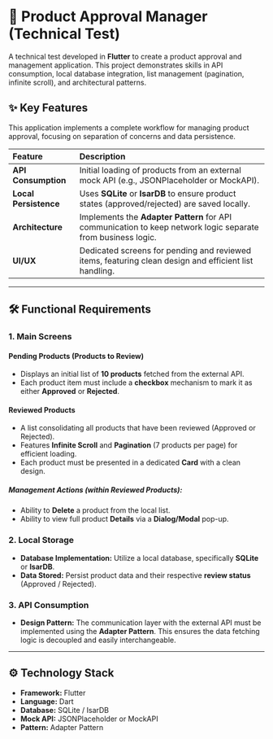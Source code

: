 # 🛒 Product Approval Manager (Technical Test)

A technical test developed in **Flutter** to create a product approval and management application. This project demonstrates skills in API consumption, local database integration, list management (pagination, infinite scroll), and architectural patterns.

## ✨ Key Features

This application implements a complete workflow for managing product approval, focusing on separation of concerns and data persistence.

| Feature | Description |
| :--- | :--- |
| **API Consumption** | Initial loading of products from an external mock API (e.g., JSONPlaceholder or MockAPI). |
| **Local Persistence** | Uses **SQLite** or **IsarDB** to ensure product states (approved/rejected) are saved locally. |
| **Architecture** | Implements the **Adapter Pattern** for API communication to keep network logic separate from business logic. |
| **UI/UX** | Dedicated screens for pending and reviewed items, featuring clean design and efficient list handling. |

---

## 🛠️ Functional Requirements

### 1. Main Screens

#### **Pending Products (Products to Review)**

* Displays an initial list of **10 products** fetched from the external API.
* Each product item must include a **checkbox** mechanism to mark it as either **Approved** or **Rejected**.

#### **Reviewed Products**

* A list consolidating all products that have been reviewed (Approved or Rejected).
* Features **Infinite Scroll** and **Pagination** (7 products per page) for efficient loading.
* Each product must be presented in a dedicated **Card** with a clean design.

##### Management Actions (within Reviewed Products):
* Ability to **Delete** a product from the local list.
* Ability to view full product **Details** via a **Dialog/Modal** pop-up.

### 2. Local Storage

* **Database Implementation:** Utilize a local database, specifically **SQLite** or **IsarDB**.
* **Data Stored:** Persist product data and their respective **review status** (Approved / Rejected).

### 3. API Consumption

* **Design Pattern:** The communication layer with the external API must be implemented using the **Adapter Pattern**. This ensures the data fetching logic is decoupled and easily interchangeable.

---

## ⚙️ Technology Stack

* **Framework:** Flutter
* **Language:** Dart
* **Database:** SQLite / IsarDB
* **Mock API:** JSONPlaceholder or MockAPI
* **Pattern:** Adapter Pattern
